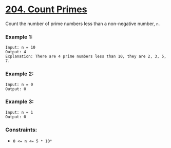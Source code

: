 # [204. Count Primes](https://leetcode.com/problems/count-primes/)

Count the number of prime numbers less than a non-negative number, `n`.


### Example 1:
```
Input: n = 10
Output: 4
Explanation: There are 4 prime numbers less than 10, they are 2, 3, 5, 7.
```

### Example 2:
```
Input: n = 0
Output: 0
```

### Example 3:
```
Input: n = 1
Output: 0
```

### Constraints:

- `0 <= n <= 5 * 10⁶`

